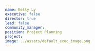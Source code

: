 ```yaml
---
name: Kelly Ly
executive: false
director: true
lead: false
community_manager: 
position: Project Planning
project:  
image: ../assets/default_exec_image.png
---
```

